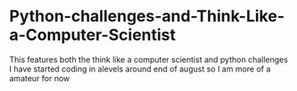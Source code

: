 # Python-challenges-and-Think-Like-a-Computer-Scientist
This features both the think like a computer scientist and python challenges
I have started coding in alevels around end of august so I am more of a amateur for now
